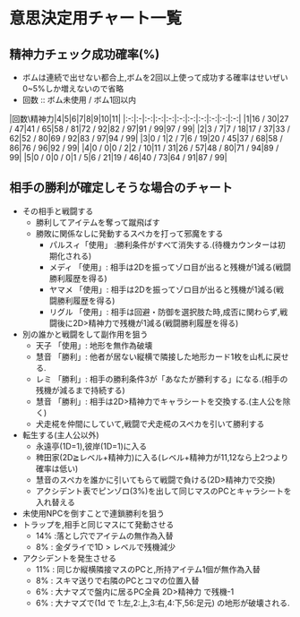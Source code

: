 # 意思決定用チャート一覧

## 精神力チェック成功確率(%)

- ボムは連続で出せない都合上,ボムを2回以上使って成功する確率はせいぜい0~5%しか増えないので省略
- 回数 :: ボム未使用 / ボム1回以内

|回数\精神力|4|5|6|7|8|9|10|11|
|:-:|:-|:-:|:-:|:-:|:-:|:-:|:-:|:-:|:-:|:-:|
|1|16 / 30|27 / 47|41 / 65|58 / 81|72 / 92|82 / 97|91 / 99|97 / 99|
|2|3 / 7|7 / 18|17 / 37|33 / 62|52 / 80|69 / 92|83 / 97|94 / 99|
|3|0 / 1|2 / 7|6 / 19|20 / 45|37 / 68|58 / 86|76 / 96|92 / 99|
|4|0 / 0|0 / 2|2 / 10|11 / 31|26 / 57|48 / 80|71 / 94|89 / 99|
|5|0 / 0|0 / 0|1 / 5|6 / 21|19 / 46|40 / 73|64 / 91|87 / 99|

##  相手の勝利が確定しそうな場合のチャート

- その相手と戦闘する
  - 勝利してアイテムを奪って蹴飛ばす
  - 勝敗に関係なしに発動するスペカを打って邪魔をする
    - パルスィ「使用」 :勝利条件がすべて消失する.(待機カウンターは初期化される)
    - メディ 「使用」: 相手は2Dを振ってゾロ目が出ると残機が1減る(戦闘勝利履歴を得る)
    - ヤマメ 「使用」: 相手は2Dを振ってゾロ目が出ると残機が1減る(戦闘勝利履歴を得る)
    - リグル 「使用」: 相手は回避・防御を選択肢た時,成否に関わらず,戦闘後に2D>精神力で残機が1減る(戦闘勝利履歴を得る)
- 別の誰かと戦闘をして副作用を狙う
  - 天子 「使用」: 地形を無作為破壊
  - 慧音 「勝利」: 他者が居ない縦横で隣接した地形カード1枚を山札に戻せる.
  - レミ 「勝利」: 相手の勝利条件3が「あなたが勝利する」になる.(相手の残機が減るまで持続する)
  - 慧音 「勝利」: 相手は2D>精神力でキャラシートを交換する.(主人公を除く)
  - 犬走椛を仲間にしていて,戦闘で犬走椛のスペカを引いて勝利する
- 転生する(主人公以外)
  - 永遠亭(1D=1),彼岸(1D=1)に入る
  - 稗田家(2D≧レベル+精神力)に入る(レベル+精神力が11,12なら上2つより確率は低い)
  - 慧音のスペカを誰かに引いてもらて戦闘で負ける(2D>精神力で交換)
  - アクシデント表でピンゾロ(3%)を出して同じマスのPCとキャラシートを入れ替える
- 未使用NPCを倒すことで連鎖勝利を狙う
- トラップを,相手と同じマスにて発動させる
  - 14% :落とし穴でアイテムの無作為入替
  - 8% : 金ダライで1D > レベルで残機減少
- アクシデントを発生させる
  - 11%	: 同じか縦横隣接マスのPCと,所持アイテム1個が無作為入替
  - 8% : スキマ送りで右隣のPCとコマの位置入替
  - 6% : 大ナマズで盤内に居るPC全員 2D>精神力 で残機-1
  - 6% : 大ナマズで(1d で 1:左,2:上,3:右,4:下,56:足元) の地形が破壊される.


